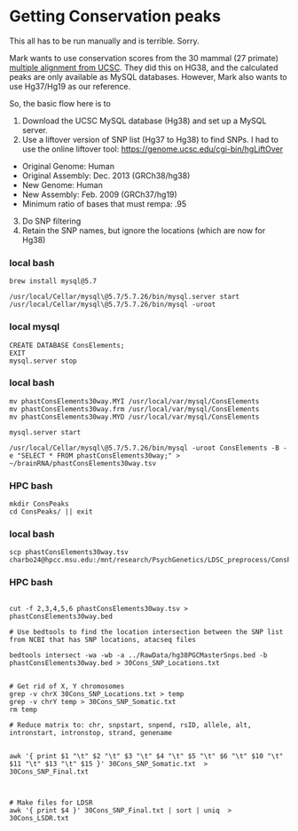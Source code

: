 # Getting Conservation peaks

This all has to be run manually and is terrible. Sorry.

Mark wants to use conservation scores from the 30 mammal (27 primate) [multiple alignment from UCSC](http://hgdownload.cse.ucsc.edu/goldenPath/hg38/phastCons30way/). They did this on HG38, and the calculated
peaks are only available as MySQL databases. However, Mark also wants to use Hg37/Hg19 as our reference.

So, the basic flow here is to 

1. Download the UCSC MySQL database (Hg38) and set up a MySQL server.
2. Use a liftover version of SNP list (Hg37 to Hg38) to find SNPs. I had to use the online liftover tool: https://genome.ucsc.edu/cgi-bin/hgLiftOver

- Original Genome: Human   
- Original Assembly: Dec. 2013 (GRCh38/hg38)  
- New Genome: Human  
- New Assembly: Feb. 2009 (GRCh37/hg19)
- Minimum ratio of bases that must rempa: .95

3. Do SNP filtering
4. Retain the SNP names, but ignore the locations (which are now for Hg38)


### local bash
``` local bash
brew install mysql@5.7

/usr/local/Cellar/mysql\@5.7/5.7.26/bin/mysql.server start
/usr/local/Cellar/mysql\@5.7/5.7.26/bin/mysql -uroot
```
### local mysql

```mysql
CREATE DATABASE ConsElements;
EXIT
mysql.server stop
```
### local bash

```local bash
mv phastConsElements30way.MYI /usr/local/var/mysql/ConsElements
mv phastConsElements30way.frm /usr/local/var/mysql/ConsElements
mv phastConsElements30way.MYD /usr/local/var/mysql/ConsElements

mysql.server start

/usr/local/Cellar/mysql\@5.7/5.7.26/bin/mysql -uroot ConsElements -B -e "SELECT * FROM phastConsElements30way;" > ~/brainRNA/phastConsElements30way.tsv
```
### HPC bash

``` HPC bash
mkdir ConsPeaks
cd ConsPeaks/ || exit
```

### local bash

```local bash
scp phastConsElements30way.tsv charbo24@hpcc.msu.edu:/mnt/research/PsychGenetics/LDSC_preprocess/ConsPeaks/
```
### HPC bash

```hpc bash

cut -f 2,3,4,5,6 phastConsElements30way.tsv > phastConsElements30way.bed

# Use bedtools to find the location intersection between the SNP list from NCBI that has SNP locations, atacseq files

bedtools intersect -wa -wb -a ../RawData/hg38PGCMasterSnps.bed -b phastConsElements30way.bed > 30Cons_SNP_Locations.txt


# Get rid of X, Y chromosomes
grep -v chrX 30Cons_SNP_Locations.txt > temp
grep -v chrY temp > 30Cons_SNP_Somatic.txt
rm temp

# Reduce matrix to: chr, snpstart, snpend, rsID, allele, alt, intronstart, intronstop, strand, genename


awk '{ print $1 "\t" $2 "\t" $3 "\t" $4 "\t" $5 "\t" $6 "\t" $10 "\t" $11 "\t" $13 "\t" $15 }' 30Cons_SNP_Somatic.txt  > 30Cons_SNP_Final.txt 



# Make files for LDSR
awk '{ print $4 }' 30Cons_SNP_Final.txt | sort | uniq  > 30Cons_LSDR.txt
```

